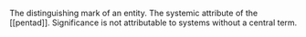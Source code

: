 The distinguishing mark of an entity. The systemic attribute of the [[pentad]]. Significance is not attributable to systems without a central term. 
